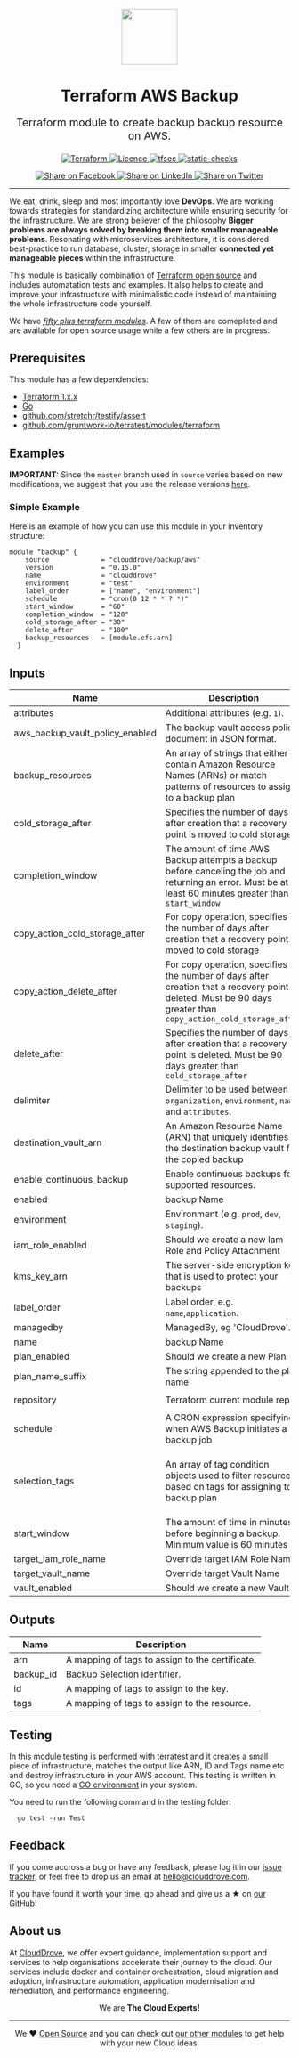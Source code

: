 <!-- This file was automatically generated by the `geine`. Make all changes to `README.yaml` and run `make readme` to rebuild this file. -->

<p align="center"> <img src="https://user-images.githubusercontent.com/50652676/62349836-882fef80-b51e-11e9-99e3-7b974309c7e3.png" width="100" height="100"></p>


<h1 align="center">
    Terraform AWS Backup
</h1>

<p align="center" style="font-size: 1.2rem;"> 
    Terraform module to create backup backup resource on AWS.
     </p>

<p align="center">

<a href="https://www.terraform.io">
  <img src="https://img.shields.io/badge/Terraform-v0.15-green" alt="Terraform">
</a>
<a href="LICENSE.md">
  <img src="https://img.shields.io/badge/License-MIT-blue.svg" alt="Licence">
</a>
<a href="https://github.com/clouddrove/terraform-aws-buckup/actions/workflows/tfsec.yml">
  <img src="https://github.com/clouddrove/terraform-aws-buckup/actions/workflows/tfsec.yml/badge.svg" alt="tfsec">
</a>
<a href="https://github.com/clouddrove/terraform-aws-buckup/actions/workflows/terraform.yml">
  <img src="https://github.com/clouddrove/terraform-aws-buckup/actions/workflows/terraform.yml/badge.svg" alt="static-checks">
</a>


</p>
<p align="center">

<a href='https://facebook.com/sharer/sharer.php?u=https://github.com/clouddrove/terraform-aws-backup'>
  <img title="Share on Facebook" src="https://user-images.githubusercontent.com/50652676/62817743-4f64cb80-bb59-11e9-90c7-b057252ded50.png" />
</a>
<a href='https://www.linkedin.com/shareArticle?mini=true&title=Terraform+AWS+Backup&url=https://github.com/clouddrove/terraform-aws-backup'>
  <img title="Share on LinkedIn" src="https://user-images.githubusercontent.com/50652676/62817742-4e339e80-bb59-11e9-87b9-a1f68cae1049.png" />
</a>
<a href='https://twitter.com/intent/tweet/?text=Terraform+AWS+Backup&url=https://github.com/clouddrove/terraform-aws-backup'>
  <img title="Share on Twitter" src="https://user-images.githubusercontent.com/50652676/62817740-4c69db00-bb59-11e9-8a79-3580fbbf6d5c.png" />
</a>

</p>
<hr>


We eat, drink, sleep and most importantly love **DevOps**. We are working towards strategies for standardizing architecture while ensuring security for the infrastructure. We are strong believer of the philosophy <b>Bigger problems are always solved by breaking them into smaller manageable problems</b>. Resonating with microservices architecture, it is considered best-practice to run database, cluster, storage in smaller <b>connected yet manageable pieces</b> within the infrastructure. 

This module is basically combination of [Terraform open source](https://www.terraform.io/) and includes automatation tests and examples. It also helps to create and improve your infrastructure with minimalistic code instead of maintaining the whole infrastructure code yourself.

We have [*fifty plus terraform modules*][terraform_modules]. A few of them are comepleted and are available for open source usage while a few others are in progress.




## Prerequisites

This module has a few dependencies: 

- [Terraform 1.x.x](https://learn.hashicorp.com/terraform/getting-started/install.html)
- [Go](https://golang.org/doc/install)
- [github.com/stretchr/testify/assert](https://github.com/stretchr/testify)
- [github.com/gruntwork-io/terratest/modules/terraform](https://github.com/gruntwork-io/terratest)







## Examples


**IMPORTANT:** Since the `master` branch used in `source` varies based on new modifications, we suggest that you use the release versions [here](https://github.com/clouddrove/terraform-aws-backup/releases).


### Simple Example
Here is an example of how you can use this module in your inventory structure:
  ```hcl
  module "backup" {
      source             = "clouddrove/backup/aws"
      version            = "0.15.0"
      name               = "clouddrove"
      environment        = "test"
      label_order        = ["name", "environment"]
      schedule           = "cron(0 12 * * ? *)"
      start_window       = "60"
      completion_window  = "120"
      cold_storage_after = "30"
      delete_after       = "180"
      backup_resources   = [module.efs.arn]
    }
  ```






## Inputs

| Name | Description | Type | Default | Required |
|------|-------------|------|---------|:--------:|
| attributes | Additional attributes (e.g. `1`). | `list(any)` | `[]` | no |
| aws\_backup\_vault\_policy\_enabled | The backup vault access policy document in JSON format. | `bool` | `true` | no |
| backup\_resources | An array of strings that either contain Amazon Resource Names (ARNs) or match patterns of resources to assign to a backup plan | `list(string)` | `[]` | no |
| cold\_storage\_after | Specifies the number of days after creation that a recovery point is moved to cold storage | `string` | `null` | no |
| completion\_window | The amount of time AWS Backup attempts a backup before canceling the job and returning an error. Must be at least 60 minutes greater than `start_window` | `string` | `null` | no |
| copy\_action\_cold\_storage\_after | For copy operation, specifies the number of days after creation that a recovery point is moved to cold storage | `number` | `null` | no |
| copy\_action\_delete\_after | For copy operation, specifies the number of days after creation that a recovery point is deleted. Must be 90 days greater than `copy_action_cold_storage_after` | `number` | `null` | no |
| delete\_after | Specifies the number of days after creation that a recovery point is deleted. Must be 90 days greater than `cold_storage_after` | `string` | `null` | no |
| delimiter | Delimiter to be used between `organization`, `environment`, `name` and `attributes`. | `string` | `"-"` | no |
| destination\_vault\_arn | An Amazon Resource Name (ARN) that uniquely identifies the destination backup vault for the copied backup | `string` | `""` | no |
| enable\_continuous\_backup | Enable continuous backups for supported resources. | `bool` | `false` | no |
| enabled | backup Name | `bool` | `true` | no |
| environment | Environment (e.g. `prod`, `dev`, `staging`). | `string` | `""` | no |
| iam\_role\_enabled | Should we create a new Iam Role and Policy Attachment | `bool` | `true` | no |
| kms\_key\_arn | The server-side encryption key that is used to protect your backups | `string` | `""` | no |
| label\_order | Label order, e.g. `name`,`application`. | `list(any)` | `[]` | no |
| managedby | ManagedBy, eg 'CloudDrove'. | `string` | `"hello@clouddrove.com"` | no |
| name | backup Name | `string` | `""` | no |
| plan\_enabled | Should we create a new Plan | `bool` | `true` | no |
| plan\_name\_suffix | The string appended to the plan name | `string` | `null` | no |
| repository | Terraform current module repo | `string` | `"https://github.com/clouddrove/terraform-aws-backup"` | no |
| schedule | A CRON expression specifying when AWS Backup initiates a backup job | `string` | `null` | no |
| selection\_tags | An array of tag condition objects used to filter resources based on tags for assigning to a backup plan | <pre>list(object({<br>    type  = string<br>    key   = string<br>    value = string<br>  }))</pre> | `[]` | no |
| start\_window | The amount of time in minutes before beginning a backup. Minimum value is 60 minutes | `string` | `null` | no |
| target\_iam\_role\_name | Override target IAM Role Name | `string` | `null` | no |
| target\_vault\_name | Override target Vault Name | `string` | `null` | no |
| vault\_enabled | Should we create a new Vault | `bool` | `true` | no |

## Outputs

| Name | Description |
|------|-------------|
| arn | A mapping of tags to assign to the certificate. |
| backup\_id | Backup Selection identifier. |
| id | A mapping of tags to assign to the key. |
| tags | A mapping of tags to assign to the resource. |




## Testing
In this module testing is performed with [terratest](https://github.com/gruntwork-io/terratest) and it creates a small piece of infrastructure, matches the output like ARN, ID and Tags name etc and destroy infrastructure in your AWS account. This testing is written in GO, so you need a [GO environment](https://golang.org/doc/install) in your system. 

You need to run the following command in the testing folder:
```hcl
  go test -run Test
```



## Feedback 
If you come accross a bug or have any feedback, please log it in our [issue tracker](https://github.com/clouddrove/terraform-aws-backup/issues), or feel free to drop us an email at [hello@clouddrove.com](mailto:hello@clouddrove.com).

If you have found it worth your time, go ahead and give us a ★ on [our GitHub](https://github.com/clouddrove/terraform-aws-backup)!

## About us

At [CloudDrove][website], we offer expert guidance, implementation support and services to help organisations accelerate their journey to the cloud. Our services include docker and container orchestration, cloud migration and adoption, infrastructure automation, application modernisation and remediation, and performance engineering.

<p align="center">We are <b> The Cloud Experts!</b></p>
<hr />
<p align="center">We ❤️  <a href="https://github.com/clouddrove">Open Source</a> and you can check out <a href="https://github.com/clouddrove">our other modules</a> to get help with your new Cloud ideas.</p>

  [website]: https://clouddrove.com
  [github]: https://github.com/clouddrove
  [linkedin]: https://cpco.io/linkedin
  [twitter]: https://twitter.com/clouddrove/
  [email]: https://clouddrove.com/contact-us.html
  [terraform_modules]: https://github.com/clouddrove?utf8=%E2%9C%93&q=terraform-&type=&language=
